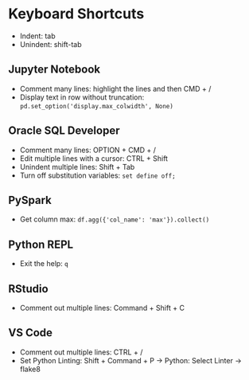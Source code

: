 # Keyboard Shortcuts

* Indent: tab
* Unindent: shift-tab

## Jupyter Notebook
* Comment many lines: highlight the lines and then CMD + /
* Display text in row without truncation: `pd.set_option('display.max_colwidth', None)`

## Oracle SQL Developer
* Comment many lines: OPTION + CMD + /
* Edit multiple lines with a cursor: CTRL + Shift
* Unindent multiple lines: Shift + Tab
* Turn off substitution variables: `set define off;`

## PySpark
* Get column max: `df.agg({'col_name': 'max'}).collect()`

## Python REPL
* Exit the help: `q`

## RStudio
* Comment out multiple lines: Command + Shift + C

## VS Code
* Comment out multiple lines: CTRL + /
* Set Python Linting: Shift + Command + P -> Python: Select Linter -> flake8